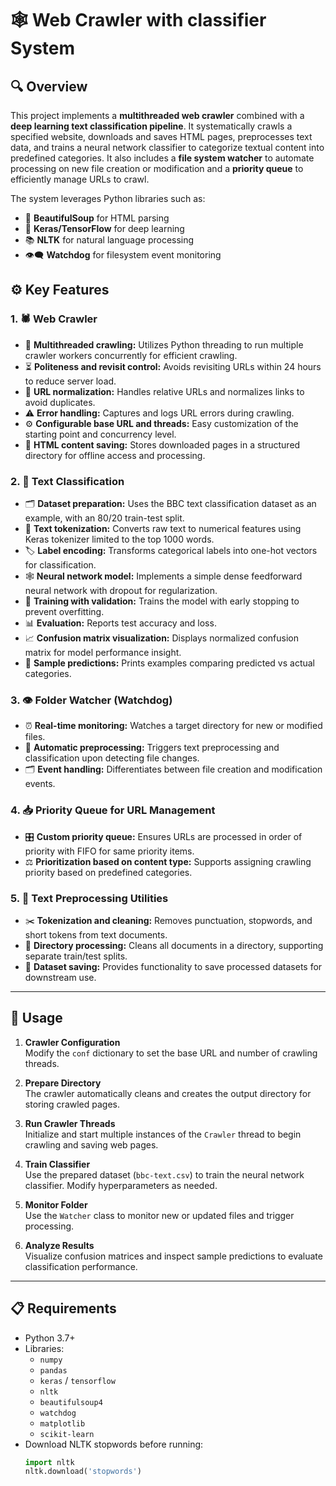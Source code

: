 # 🕸️ Web Crawler with classifier System

## 🔍 Overview

This project implements a **multithreaded web crawler** combined with a **deep learning text classification pipeline**. It systematically crawls a specified website, downloads and saves HTML pages, preprocesses text data, and trains a neural network classifier to categorize textual content into predefined categories. It also includes a **file system watcher** to automate processing on new file creation or modification and a **priority queue** to efficiently manage URLs to crawl.

The system leverages Python libraries such as:  
- 🐚 **BeautifulSoup** for HTML parsing  
- 🤖 **Keras/TensorFlow** for deep learning  
- 📚 **NLTK** for natural language processing  
- 👁️‍🗨️ **Watchdog** for filesystem event monitoring  

## ⚙️ Key Features

### 1. 🕷️ Web Crawler

- 🧵 **Multithreaded crawling:** Utilizes Python threading to run multiple crawler workers concurrently for efficient crawling.  
- ⏳ **Politeness and revisit control:** Avoids revisiting URLs within 24 hours to reduce server load.  
- 🔗 **URL normalization:** Handles relative URLs and normalizes links to avoid duplicates.  
- ⚠️ **Error handling:** Captures and logs URL errors during crawling.  
- ⚙️ **Configurable base URL and threads:** Easy customization of the starting point and concurrency level.  
- 💾 **HTML content saving:** Stores downloaded pages in a structured directory for offline access and processing.  

### 2. 🧠 Text Classification

- 🗂️ **Dataset preparation:** Uses the BBC text classification dataset as an example, with an 80/20 train-test split.  
- 🔢 **Text tokenization:** Converts raw text to numerical features using Keras tokenizer limited to the top 1000 words.  
- 🏷️ **Label encoding:** Transforms categorical labels into one-hot vectors for classification.  
- 🕸️ **Neural network model:** Implements a simple dense feedforward neural network with dropout for regularization.  
- 🎯 **Training with validation:** Trains the model with early stopping to prevent overfitting.  
- 📊 **Evaluation:** Reports test accuracy and loss.  
- 📈 **Confusion matrix visualization:** Displays normalized confusion matrix for model performance insight.  
- 📝 **Sample predictions:** Prints examples comparing predicted vs actual categories.  

### 3. 👁️ Folder Watcher (Watchdog)

- ⏰ **Real-time monitoring:** Watches a target directory for new or modified files.  
- 🔄 **Automatic preprocessing:** Triggers text preprocessing and classification upon detecting file changes.  
- 🗂️ **Event handling:** Differentiates between file creation and modification events.  

### 4. 📥 Priority Queue for URL Management

- 🎛️ **Custom priority queue:** Ensures URLs are processed in order of priority with FIFO for same priority items.  
- ⚖️ **Prioritization based on content type:** Supports assigning crawling priority based on predefined categories.  

### 5. 🧹 Text Preprocessing Utilities

- ✂️ **Tokenization and cleaning:** Removes punctuation, stopwords, and short tokens from text documents.  
- 📂 **Directory processing:** Cleans all documents in a directory, supporting separate train/test splits.  
- 💾 **Dataset saving:** Provides functionality to save processed datasets for downstream use.  

---

## 🚀 Usage

1. **Crawler Configuration**  
   Modify the `conf` dictionary to set the base URL and number of crawling threads.

2. **Prepare Directory**  
   The crawler automatically cleans and creates the output directory for storing crawled pages.

3. **Run Crawler Threads**  
   Initialize and start multiple instances of the `Crawler` thread to begin crawling and saving web pages.

4. **Train Classifier**  
   Use the prepared dataset (`bbc-text.csv`) to train the neural network classifier. Modify hyperparameters as needed.

5. **Monitor Folder**  
   Use the `Watcher` class to monitor new or updated files and trigger processing.

6. **Analyze Results**  
   Visualize confusion matrices and inspect sample predictions to evaluate classification performance.

---

## 📋 Requirements

- Python 3.7+  
- Libraries:  
  - `numpy`  
  - `pandas`  
  - `keras` / `tensorflow`  
  - `nltk`  
  - `beautifulsoup4`  
  - `watchdog`  
  - `matplotlib`  
  - `scikit-learn`  
- Download NLTK stopwords before running:  
  ```python
  import nltk
  nltk.download('stopwords')
